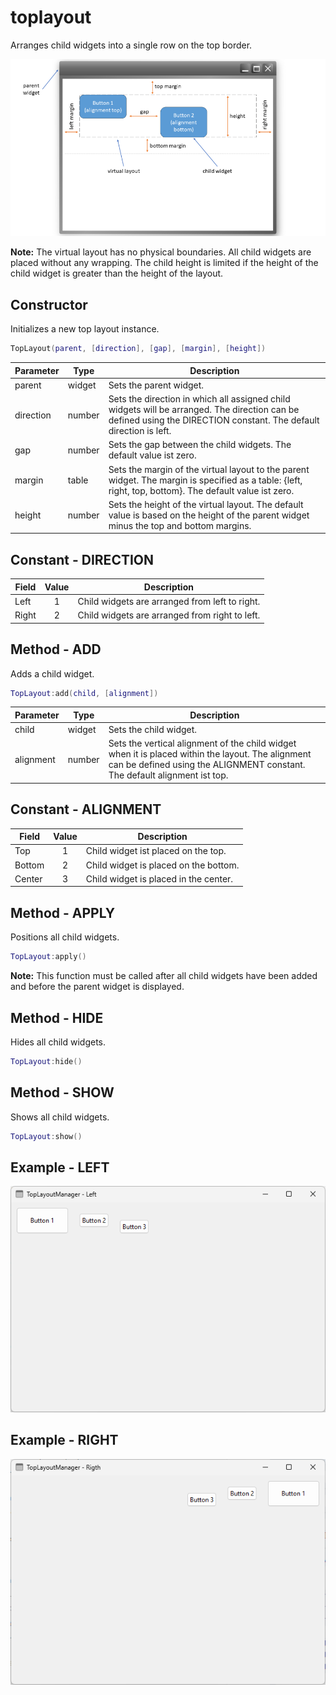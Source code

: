 # toplayout

Arranges child widgets into a single row on the top border.

![toplayout](/docs/toplayout/toplayout.png)

**Note:**
The virtual layout has no physical boundaries.
All child widgets are placed without any wrapping.
The child height is limited if the height of the child widget is greater than the height of the layout.

## Constructor

Initializes a new top layout instance.

```Lua
TopLayout(parent, [direction], [gap], [margin], [height])
```

Parameter | Type | Description
---|---|---
parent| widget | Sets the parent widget.
direction | number | Sets the direction in which all assigned child widgets will be arranged. The direction can be defined using the DIRECTION constant. The default direction is left.
gap | number | Sets the gap between the child widgets. The default value ist zero.
margin | table | Sets the margin of the virtual layout to the parent widget. The margin is specified as a table: {left, right, top, bottom}. The default value ist zero.
height | number | Sets the height of the virtual layout. The default value is based on the height of the parent widget minus the top and bottom margins.

## Constant - DIRECTION

Field | Value | Description |
---|:---:|---
Left | 1 | Child widgets are arranged from left to right.
Right | 2 | Child widgets are arranged from right to left.

## Method - ADD

Adds a child widget.

```Lua
TopLayout:add(child, [alignment])
```

Parameter | Type | Description
---|---|---
child | widget | Sets the child widget.
alignment | number | Sets the vertical alignment of the child widget when it is placed within the layout. The alignment can be defined using the ALIGNMENT constant. The default alignment ist top.

## Constant - ALIGNMENT

Field | Value | Description |
---|:---:|---
Top | 1 | Child widget ist placed on the top.
Bottom | 2 | Child widget is placed on the bottom.
Center | 3 | Child widget is placed in the center.

## Method - APPLY

Positions all child widgets.

```Lua
TopLayout:apply()
```

**Note:**
This function must be called after all child widgets have been added and before the parent widget is displayed.

## Method - HIDE

Hides all child widgets.

```Lua
TopLayout:hide()
```

## Method - SHOW

Shows all child widgets.

```Lua
TopLayout:show()
```

## Example - LEFT

![toplayoutleft](/docs/toplayout/toplayoutleft.png)

## Example - RIGHT

![toplayoutright](/docs/toplayout/toplayoutright.png)
